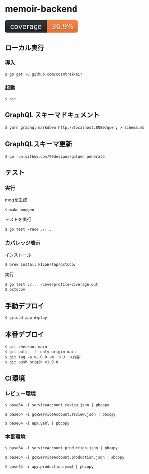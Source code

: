# memoir-backend

![coverage](docs/coverage.svg)

## ローカル実行

### 導入
```
$ go get -u github.com/cosmtrek/air
```

### 起動

```
$ air
```

## GraphQL スキーマドキュメント

```
$ yarn graphql-markdown http://localhost:8080/query > schema.md
```

## GraphQLスキーマ更新

```
$ go run github.com/99designs/gqlgen generate
```

## テスト


### 実行
moqを生成
```
$ make moqgen
```

テストを実行
```
$ go test -race ./...
```

### カバレッジ表示
インストール
```
$ brew install k1LoW/tap/octocov
```

実行
```
$ go test ./... -coverprofile=coverage.out
$ octocov
```

## 手動デプロイ

```
$ gcloud app deploy
```

## 本番デプロイ

```
$ git checkout main
$ git pull --ff-only origin main
$ git tag -a v1.0.0 -m 'リリース内容'
$ git push origin v1.0.0
```

## CI環境

### レビュー環境

```
$ base64 -i serviceAccount.review.json | pbcopy
```

```
$ base64 -i gcpServiceAccount.review.json | pbcopy
```

```
$ base64 -i app.yaml | pbcopy
```

### 本番環境

```
$ base64 -i serviceAccount.production.json | pbcopy
```

```
$ base64 -i gcpServiceAccount.production.json | pbcopy
```

```
$ base64 -i app.production.yaml | pbcopy
```

